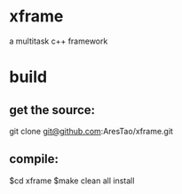 xframe
======

a multitask c++ framework

build
=====
get the source:
---------------
git clone git@github.com:AresTao/xframe.git

compile:
--------
$cd xframe
$make clean all install
